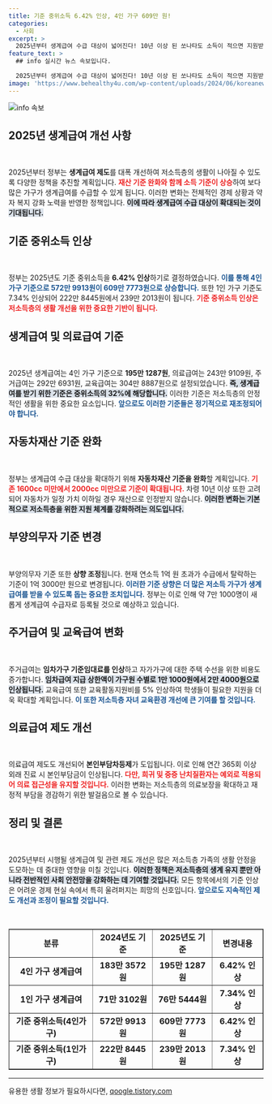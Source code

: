 ```yaml
---
title: 기준 중위소득 6.42% 인상, 4인 가구 609만 원!
categories:
  - 사회
excerpt: >
  2025년부터 생계급여 수급 대상이 넓어진다! 10년 이상 된 쏘나타도 소득이 적으면 지원받을 수 있고, 4인 가구 생계급여는 195만 원으로 인상된다. 저소득층을 위한 정부의 적극적인 복지 정책에 주목해 보세요!
feature_text: >
  ## info 실시간 뉴스 속보입니다.

  2025년부터 생계급여 수급 대상이 넓어진다! 10년 이상 된 쏘나타도 소득이 적으면 지원받을 수 있고, 4인 가구 생계급여는 195만 원으로 인상된다. 저소득층을 위한 정부의 적극적인 복지 정책에 주목해 보세요!
image: 'https://www.behealthy4u.com/wp-content/uploads/2024/06/koreanews.jpg'
---
```


<p><img src="https://www.behealthy4u.com/wp-content/uploads/2024/06/koreanews.jpg" alt="info 속보" /></p>

<h2 data-ke-size="size26">2025년 생계급여 개선 사항</h2>

<p data-ke-size="size16">&nbsp;</p>

<p>2025년부터 정부는 <strong>생계급여 제도</strong>를 대폭 개선하여 저소득층의 생활이 나아질 수 있도록 다양한 정책을 추진할 계획입니다. <b><span style="color: #ee2323;">재산 기준 완화와 함께 소득 기준이 상승</span></b>하여 보다 많은 가구가 생계급여를 수급할 수 있게 됩니다. 이러한 변화는 전체적인 경제 상황과 약자 복지 강화 노력을 반영한 정책입니다. <b><span style="background-color: #21538527;">이에 따라 생계급여 수급 대상이 확대되는 것이 기대됩니다.</span></b> </p>

<h2 data-ke-size="size26">기준 중위소득 인상</h2>

<p data-ke-size="size16">&nbsp;</p>

<p>정부는 2025년도 기준 중위소득을 <strong>6.42% 인상</strong>하기로 결정하였습니다. <b><span style="color: #1a5490;">이를 통해 4인 가구 기준으로 572만 9913원이 609만 7773원으로 상승합니다.</span></b> 또한 1인 가구 기준도 7.34% 인상되어 222만 8445원에서 239만 2013원이 됩니다. <b><span style="color: #ee2323;">기준 중위소득 인상은 저소득층의 생활 개선을 위한 중요한 기반이 됩니다.</span></b></p>

<h2 data-ke-size="size26">생계급여 및 의료급여 기준</h2>

<p data-ke-size="size16">&nbsp;</p>

<p>2025년 생계급여는 4인 가구 기준으로 <strong>195만 1287원</strong>, 의료급여는 243만 9109원, 주거급여는 292만 6931원, 교육급여는 304만 8887원으로 설정되었습니다. <b><span style="background-color: #21538527;">즉, 생계급여를 받기 위한 기준은 중위소득의 32%에 해당합니다.</span></b> 이러한 기준은 저소득층의 안정적인 생활을 위한 중요한 요소입니다. <b><span style="color: #1a5490;">앞으로도 이러한 기준들은 정기적으로 재조정되어야 합니다.</span></b></p>

<h2 data-ke-size="size26">자동차재산 기준 완화</h2>

<p data-ke-size="size16">&nbsp;</p>

<p>정부는 생계급여 수급 대상을 확대하기 위해 <strong>자동차재산 기준을 완화</strong>할 계획입니다. <b><span style="color: #ee2323;">기존 1600cc 미만에서 2000cc 미만으로 기준이 확대됩니다.</span></b> 차령 10년 이상 또한 고려되어 자동차가 일정 가치 이하일 경우 재산으로 인정받지 않습니다. <b><span style="background-color: #21538527;">이러한 변화는 기본적으로 저소득층을 위한 지원 체계를 강화하려는 의도입니다.</span></b></p>

<h2 data-ke-size="size26">부양의무자 기준 변경</h2>

<p data-ke-size="size16">&nbsp;</p>

<p>부양의무자 기준 또한 <strong>상향 조정</strong>됩니다. 현재 연소득 1억 원 초과가 수급에서 탈락하는 기준이 1억 3000만 원으로 변경됩니다. <b><span style="color: #1a5490;">이러한 기준 상향은 더 많은 저소득 가구가 생계급여를 받을 수 있도록 돕는 중요한 조치입니다.</span></b> 정부는 이로 인해 약 7만 1000명이 새롭게 생계급여 수급자로 등록될 것으로 예상하고 있습니다.</p>

<h2 data-ke-size="size26">주거급여 및 교육급여 변화</h2>

<p data-ke-size="size16">&nbsp;</p>

<p>주거급여는 <strong>임차가구 기준임대료를 인상</strong>하고 자가가구에 대한 주택 수선을 위한 비용도 증가합니다. <b><span style="background-color: #21538527;">임차급여 지급 상한액이 가구원 수별로 1만 1000원에서 2만 4000원으로 인상됩니다.</span></b> 교육급여 또한 교육활동지원비를 5% 인상하여 학생들이 필요한 지원을 더욱 확대할 계획입니다. <b><span style="color: #1a5490;">이 또한 저소득층 자녀 교육환경 개선에 큰 기여를 할 것입니다.</span></b></p>

<h2 data-ke-size="size26">의료급여 제도 개선</h2>

<p data-ke-size="size16">&nbsp;</p>

<p>의료급여 제도도 개선되어 <strong>본인부담차등제</strong>가 도입됩니다. 이로 인해 연간 365회 이상 외래 진료 시 본인부담금이 인상됩니다. <b><span style="color: #ee2323;">다만, 희귀 및 중증 난치질환자는 예외로 적용되어 의료 접근성을 유지할 것입니다.</span></b> 이러한 변화는 저소득층의 의료보장을 확대하고 재정적 부담을 경감하기 위한 발걸음으로 볼 수 있습니다.</p>

<h2 data-ke-size="size26">정리 및 결론</h2>

<p data-ke-size="size16">&nbsp;</p>

<p>2025년부터 시행될 생계급여 및 관련 제도 개선은 많은 저소득층 가족의 생활 안정을 도모하는 데 중대한 영향을 미칠 것입니다. <b><span style="background-color: #21538527;">이러한 정책은 저소득층의 생계 유지 뿐만 아니라 전반적인 사회 안전망을 강화하는 데 기여할 것입니다.</span></b> 모든 항목에서의 기준 인상은 어려운 경제 현실 속에서 특히 울려퍼지는 희망의 신호입니다. <b><span style="color: #1a5490;">앞으로도 지속적인 제도 개선과 조정이 필요할 것입니다.</span></b> </p>

<p data-ke-size="size16">&nbsp;</p>

<table style="width: 100%; border-collapse: collapse;" border="1">
<tr>
<td style="text-align: center; height: 26px;"><b>분류</b></td>
<td style="text-align: center; height: 26px;"><b>2024년도 기준</b></td>
<td style="text-align: center; height: 26px;"><b>2025년도 기준</b></td>
<td style="text-align: center; height: 26px;"><b>변경내용</b></td>
</tr>
<tr>
<td style="text-align: center; height: 26px;"><b>4인 가구 생계급여</b></td>
<td style="text-align: center; height: 26px;"><b>183만 3572원</b></td>
<td style="text-align: center; height: 26px;"><b>195만 1287원</b></td>
<td style="text-align: center; height: 26px;"><b>6.42% 인상</b></td>
</tr>
<tr>
<td style="text-align: center; height: 26px;"><b>1인 가구 생계급여</b></td>
<td style="text-align: center; height: 26px;"><b>71만 3102원</b></td>
<td style="text-align: center; height: 26px;"><b>76만 5444원</b></td>
<td style="text-align: center; height: 26px;"><b>7.34% 인상</b></td>
</tr>
<tr>
<td style="text-align: center; height: 26px;"><b>기준 중위소득(4인가구)</b></td>
<td style="text-align: center; height: 26px;"><b>572만 9913원</b></td>
<td style="text-align: center; height: 26px;"><b>609만 7773원</b></td>
<td style="text-align: center; height: 26px;"><b>6.42% 인상</b></td>
</tr>
<tr>
<td style="text-align: center; height: 26px;"><b>기준 중위소득(1인가구)</b></td>
<td style="text-align: center; height: 26px;"><b>222만 8445원</b></td>
<td style="text-align: center; height: 26px;"><b>239만 2013원</b></td>
<td style="text-align: center; height: 26px;"><b>7.34% 인상</b></td>
</tr>
</table>

<hr /> 

<p><b><span style="color: #1a5490;"></span></b></p>
유용한 생활 정보가 필요하시다면, <a href="https://qoogle.tistory.com" rel="dofollow">qoogle.tistory.com</a>


